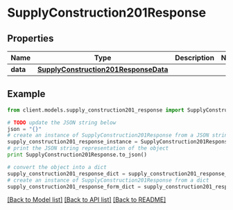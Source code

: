 # SupplyConstruction201Response

## Properties

Name | Type | Description | Notes
------------ | ------------- | ------------- | -------------
**data** | [**SupplyConstruction201ResponseData**](SupplyConstruction201ResponseData.md) |  |

## Example

```python
from client.models.supply_construction201_response import SupplyConstruction201Response

# TODO update the JSON string below
json = "{}"
# create an instance of SupplyConstruction201Response from a JSON string
supply_construction201_response_instance = SupplyConstruction201Response.from_json(json)
# print the JSON string representation of the object
print SupplyConstruction201Response.to_json()

# convert the object into a dict
supply_construction201_response_dict = supply_construction201_response_instance.to_dict()
# create an instance of SupplyConstruction201Response from a dict
supply_construction201_response_form_dict = supply_construction201_response.from_dict(supply_construction201_response_dict)
```

[[Back to Model list]](../README.md#documentation-for-models) [[Back to API list]](../README.md#documentation-for-api-endpoints) [[Back to README]](../README.md)
